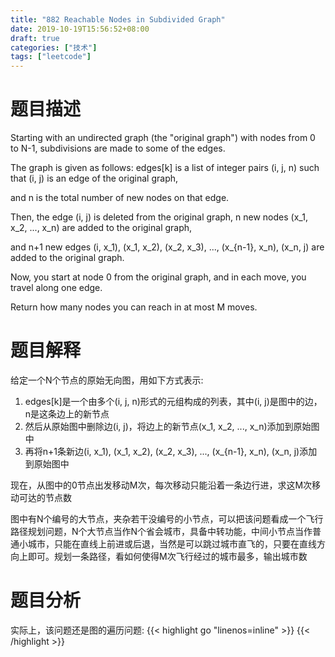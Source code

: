 ```yaml
---
title: "882 Reachable Nodes in Subdivided Graph"
date: 2019-10-19T15:56:52+08:00
draft: true
categories: ["技术"]
tags: ["leetcode"]
---
```

<!--more-->
# 题目描述
Starting with an undirected graph (the "original graph") with nodes from 0 to N-1, subdivisions are made to some of the edges.

The graph is given as follows: edges[k] is a list of integer pairs (i, j, n) such that (i, j) is an edge of the original graph,

and n is the total number of new nodes on that edge.

Then, the edge (i, j) is deleted from the original graph, n new nodes (x_1, x_2, ..., x_n) are added to the original graph,

and n+1 new edges (i, x_1), (x_1, x_2), (x_2, x_3), ..., (x_{n-1}, x_n), (x_n, j) are added to the original graph.

Now, you start at node 0 from the original graph, and in each move, you travel along one edge.

Return how many nodes you can reach in at most M moves.

# 题目解释
给定一个N个节点的原始无向图，用如下方式表示:  
1. edges[k]是一个由多个(i, j, n)形式的元组构成的列表，其中(i, j)是图中的边，n是这条边上的新节点   
2. 然后从原始图中删除边(i, j)，将边上的新节点(x_1, x_2, ..., x_n)添加到原始图中  
3. 再将n+1条新边(i, x_1), (x_1, x_2), (x_2, x_3), ..., (x_{n-1}, x_n), (x_n, j)添加到原始图中   

现在，从图中的0节点出发移动M次，每次移动只能沿着一条边行进，求这M次移动可达的节点数

图中有N个编号的大节点，夹杂若干没编号的小节点，可以把该问题看成一个飞行路径规划问题，N个大节点当作N个省会城市，具备中转功能，中间小节点当作普通小城市，只能在直线上前进或后退，当然是可以跳过城市直飞的，只要在直线方向上即可。规划一条路径，看如何使得M次飞行经过的城市最多，输出城市数  

# 题目分析
实际上，该问题还是图的遍历问题:
{{< highlight go "linenos=inline" >}}
{{< /highlight >}}

